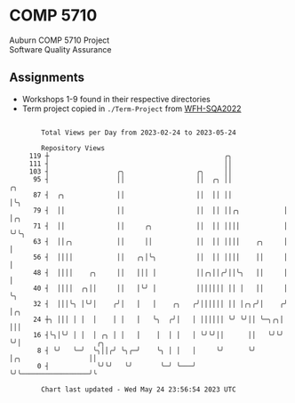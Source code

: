 # COMP 5710
Auburn COMP 5710 Project  
Software Quality Assurance

## Assignments
- Workshops 1-9 found in their respective directories
- Term project copied in `./Term-Project` from [WFH-SQA2022](https://github.com/wumphlett/WFH-SQA2022-AUBURN)

```

        Total Views per Day from 2023-02-24 to 2023-05-24

        Repository Views
     119 ┼                                            ╭╮
     111 ┤                                            ││
     103 ┤                 ╭╮                  ╭╮     ││
      95 ┤                 ││                  ││  ╭╮ ││             ╭╮
      87 ┤  ╭╮             ││                  ││  ││ ││             │╰╮
      79 ┤  ││             ││                  ││  ││ ││╭╮           │ │╭╮
      71 ┤  ││             ││     ╭╮           ││  ││ ││││           │ ╰╯╰╮
      63 ┤  ││╭╮           ││     ││           ││  ││ ││││    ╭╮     │    │
      56 ┤  ││││           ││   ╭╮│╰╮          ││  ││ ││││    ││     │    │
      48 ┤  ││││    ╭╮     ││   │││ │          ││╭╮││╭╯││╰╮   ││     │    │
      40 ┤  ││││  ╭╮││     ││   │╰╯ │          │││││││ ││ │   ││     │    ╰╮
      32 ┤  │││╰╮ │╰╯│    ╭╯│   │   │    ╭╮   ╭╯││││││ ││ │╭╮╭╯│    ╭╯     │╭╮
      24 ┼╮ │││ │ │  │    │ │   │   ╰╮  ╭╯│   │ ││││││ ╰╯ ╰╯││ ╰─╮╭╮│      │││
      16 ┤╰╮│╰╯ │ │  │ ╭╮ │ │   │    │  │ │   │ ╰╯╰╯││      ││   ╰╯╰╯      ╰╯│                   ╭╮
       8 ┤ ╰╯   ╰─╯  ╰╮││╭╯ ╰╮╭─╯    ╰╮ │ │   │     ╰╯      ╰╯               │╭╮                 ││
       0 ┤            ╰╯╰╯   ╰╯       ╰─╯ ╰───╯                              ╰╯╰─────────────────╯╰

        Chart last updated - Wed May 24 23:56:54 2023 UTC
        
```
